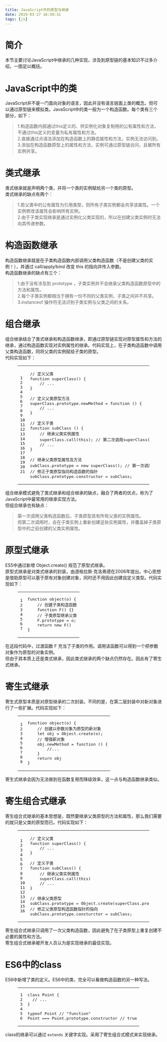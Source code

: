 ```yaml
---
title: JavaScript中的原型与继承
date: 2019-03-27 16:59:31
tags: [js]
---
```

<h1 id="简介"><a href="#简介" class="headerlink" title="简介"></a>简介</h1>
<p>本节主要讨论JavaScript中继承的几种实现，涉及到原型链的基本知识不过多介绍，一图足以概括。<br><img
        src="/images/prototype/prototype01.jpg" alt></p>
<h1 id="JavaScript中的类"><a href="#JavaScript中的类" class="headerlink"
        title="JavaScript中的类"></a>JavaScript中的类</h1>
<p>JavaScript并不是一门面向对象的语言，因此并没有语言层面上类的概念。但可以通过原型链来模拟类。JavaScript中的类一般为一个构造函数。每个类有三个部分，如下：
</p>
<blockquote>
    <p>1.构造函数内部通过this定义的、供实例化对象复制用的公有属性和方法，不通过this定义的变量为私有属性和方法。<br>2.直接通过点语法添加在构造函数上的静态属性和方法，实例无法访问到。<br>3.添加在构造函数原型上的属性和方法，实例可通过原型链访问，且被所有实例共享。
    </p>
</blockquote>
<h1 id="类式继承"><a href="#类式继承" class="headerlink" title="类式继承"></a>类式继承</h1>
<p>类式继承就是声明两个类，并将一个类的实例赋给另一个类的原型。<br>类式继承的缺点有两个：</p>
<blockquote>
    <p>1.若父类中的公有属性为引用类型，则所有子类实例都会共享该属性。一个实例修改该属性会影响所有实例。<br>2.由于子类实现继承是通过实例化父类实现的，所以在创建父类实例时无法向其传递参数。
    </p>
</blockquote>
<h1 id="构造函数继承"><a href="#构造函数继承" class="headerlink" title="构造函数继承"></a>构造函数继承
</h1>
<p>构造函数继承就是在子类构造函数内部调用父类构造函数（不是创建父类的实例！），并通过 call/apply/bind 改变 this
    的指向并传入参数。<br>构造函数继承的缺点有三个：</p>
<blockquote>
    <p>1.由于没有涉及到 prototype
        ，子类实例并不会继承父类构造函数原型中的方法和属性。<br>2.每个子类实例都相当于拥有一份不同的父类实例，子类之间并不共享。<br>3.instanceof
        操作符无法识别子类实例与父类之间的关系。</p>
</blockquote>
<h1 id="组合继承"><a href="#组合继承" class="headerlink" title="组合继承"></a>组合继承</h1>
<p>组合继承结合了类式继承和构造函数继承，即通过原型链实现对原型属性和方法的继承，通过构造函数实现对实例属性的继承。代码实现上，在子类构造函数中调用父类构造函数，同将父类的实例赋给子类的原型。<br>代码实现如下：<br>
    <figure class="highlight js">
        <table>
            <tr>
                <td class="gutter">
                    <pre><span class="line">1</span><br><span class="line">2</span><br><span class="line">3</span><br><span class="line">4</span><br><span class="line">5</span><br><span class="line">6</span><br><span class="line">7</span><br><span class="line">8</span><br><span class="line">9</span><br><span class="line">10</span><br><span class="line">11</span><br><span class="line">12</span><br><span class="line">13</span><br><span class="line">14</span><br><span class="line">15</span><br><span class="line">16</span><br><span class="line">17</span><br><span class="line">18</span><br><span class="line">19</span><br><span class="line">20</span><br><span class="line">21</span><br></pre>
                </td>
                <td class="code">
                    <pre><span class="line"><span class="comment">// 定义父类</span></span><br><span class="line"><span class="function"><span class="keyword">function</span> <span class="title">superClass</span>(<span class="params"></span>) </span>&#123;</span><br><span class="line">    <span class="comment">// ...</span></span><br><span class="line">&#125;</span><br><span class="line"></span><br><span class="line"><span class="comment">// 定义父类原型方法</span></span><br><span class="line">superClass.prototype.newMethod = <span class="function"><span class="keyword">function</span> (<span class="params"></span>) </span>&#123;</span><br><span class="line">    <span class="comment">// ...</span></span><br><span class="line">&#125;</span><br><span class="line"></span><br><span class="line"><span class="comment">// 定义子类</span></span><br><span class="line"><span class="function"><span class="keyword">function</span> <span class="title">subClass</span> (<span class="params"></span>) </span>&#123;</span><br><span class="line">    <span class="comment">// 继承父类实例属性</span></span><br><span class="line">    superClass.call(<span class="keyword">this</span>); <span class="comment">// 第二次调用superClass()</span></span><br><span class="line">    <span class="comment">// ...</span></span><br><span class="line">&#125;</span><br><span class="line"></span><br><span class="line"><span class="comment">// 继承父类原型属性及方法</span></span><br><span class="line">subClass.prototype = <span class="keyword">new</span> superClass(); <span class="comment">// 第一次调用superClass()</span></span><br><span class="line"><span class="comment">// 修正子类原型指向构造函数的指针</span></span><br><span class="line">subClass.prototype.constructor = subClass;</span><br></pre>
                </td>
            </tr>
        </table>
    </figure>
</p>
<p>组合继承模式避免了类式继承和组合继承的缺点，融合了两者的优点，称为了JavaScript中最常用的继承实现方法。<br>但组合继承也有缺点：</p>
<blockquote>
    <p>第一次调用父类构造函数后，子类原型具有所有父类的实例属性。<br>但第二次调用时，会在子类实例上重新创建这些实例属性，并覆盖掉子类原型中的之前创建的父类实例属性。
    </p>
</blockquote>
<h1 id="原型式继承"><a href="#原型式继承" class="headerlink" title="原型式继承"></a>原型式继承</h1>
<p>ES5中通过新增 Object.create()
    规范了原型式继承。<br>原型式继承是对类式继承的封装，由道格拉斯·克洛弗德在2006年提出。中心思想是借助原型可以基于原有对象创建对象，同时还不用因此创建自定义类型。代码实现如下：<br>
    <figure class="highlight js">
        <table>
            <tr>
                <td class="gutter">
                    <pre><span class="line">1</span><br><span class="line">2</span><br><span class="line">3</span><br><span class="line">4</span><br><span class="line">5</span><br><span class="line">6</span><br><span class="line">7</span><br></pre>
                </td>
                <td class="code">
                    <pre><span class="line"><span class="function"><span class="keyword">function</span> <span class="title">object</span>(<span class="params">o</span>) </span>&#123;</span><br><span class="line">    <span class="comment">// 创建子类构造函数</span></span><br><span class="line">    <span class="function"><span class="keyword">function</span> <span class="title">F</span>(<span class="params"></span>) </span>&#123;&#125;</span><br><span class="line">    <span class="comment">// 子类原型继承父类</span></span><br><span class="line">    F.prototype = o;</span><br><span class="line">    <span class="keyword">return</span> <span class="keyword">new</span> F()</span><br><span class="line">&#125;</span><br></pre>
                </td>
            </tr>
        </table>
    </figure>
</p>
<p>在这段代码中，过渡函数 F
    充当了子类的作用。调用该函数可以得到一个把参数对象作为原型的对象实例。<br>但由于其本质上还是类式继承，因此类式继承的两个缺点仍然存在。因此有了寄生式继承。
</p>
<h1 id="寄生式继承"><a href="#寄生式继承" class="headerlink" title="寄生式继承"></a>寄生式继承</h1>
<p>寄生式原型本质是对原型继承的二次封装。不同的是，在第二层封装中对新对象进行了一些扩展。代码实现如下：<br>
    <figure class="highlight js">
        <table>
            <tr>
                <td class="gutter">
                    <pre><span class="line">1</span><br><span class="line">2</span><br><span class="line">3</span><br><span class="line">4</span><br><span class="line">5</span><br><span class="line">6</span><br><span class="line">7</span><br><span class="line">8</span><br><span class="line">9</span><br></pre>
                </td>
                <td class="code">
                    <pre><span class="line"><span class="function"><span class="keyword">function</span> <span class="title">object</span>(<span class="params">o</span>) </span>&#123;</span><br><span class="line">    <span class="comment">// 创建以参数对象为原型的新对象</span></span><br><span class="line">    <span class="keyword">let</span> obj = <span class="built_in">Object</span>.create(o);</span><br><span class="line">    <span class="comment">// 增强新对象</span></span><br><span class="line">    obj.newMethod = <span class="function"><span class="keyword">function</span> (<span class="params"></span>) </span>&#123;</span><br><span class="line">        <span class="comment">//...</span></span><br><span class="line">    &#125;</span><br><span class="line">    <span class="keyword">return</span> obj</span><br><span class="line">&#125;</span><br></pre>
                </td>
            </tr>
        </table>
    </figure>
</p>
<p>寄生式继承会因为无法做到在函数复用而降级效率，这一点与构造函数继承类似。</p>
<h1 id="寄生组合式继承"><a href="#寄生组合式继承" class="headerlink"
        title="寄生组合式继承"></a>寄生组合式继承</h1>
<p>寄生组合式继承的基本思想是，既然要继承父类原型的方法和属性，那么我们需要的就只是父类的原型而已。代码实现如下：<br>
    <figure class="highlight js">
        <table>
            <tr>
                <td class="gutter">
                    <pre><span class="line">1</span><br><span class="line">2</span><br><span class="line">3</span><br><span class="line">4</span><br><span class="line">5</span><br><span class="line">6</span><br><span class="line">7</span><br><span class="line">8</span><br><span class="line">9</span><br><span class="line">10</span><br><span class="line">11</span><br><span class="line">12</span><br><span class="line">13</span><br><span class="line">14</span><br><span class="line">15</span><br><span class="line">16</span><br></pre>
                </td>
                <td class="code">
                    <pre><span class="line"><span class="comment">// 定义父类</span></span><br><span class="line"><span class="function"><span class="keyword">function</span> <span class="title">superClass</span>(<span class="params"></span>) </span>&#123;</span><br><span class="line">    <span class="comment">// ...</span></span><br><span class="line">&#125;</span><br><span class="line"></span><br><span class="line"><span class="comment">// 定义子类</span></span><br><span class="line"><span class="function"><span class="keyword">function</span> <span class="title">subClass</span>(<span class="params"></span>) </span>&#123;</span><br><span class="line">    <span class="comment">// 继承父类实例属性</span></span><br><span class="line">    superClass.call(<span class="keyword">this</span>)</span><br><span class="line">    <span class="comment">// ...</span></span><br><span class="line">&#125;</span><br><span class="line"></span><br><span class="line"><span class="comment">// 继承父类原型</span></span><br><span class="line">subClass.prototype = <span class="built_in">Object</span>.create(superClass.prototype);</span><br><span class="line"><span class="comment">// 修正父类原型构造函数指针的指向</span></span><br><span class="line">subClass.prototype.consturctor = subClass;</span><br></pre>
                </td>
            </tr>
        </table>
    </figure>
</p>
<p>寄生组合式继承只调用了一次父类构造函数，因此避免了在子类原型上重复创建不必要的属性和方法。<br>寄生组合式继承被开发人员认为是实现继承的最佳实现。
</p>
<h1 id="ES6中的class"><a href="#ES6中的class" class="headerlink"
        title="ES6中的class"></a>ES6中的class</h1>
<p>ES6中新增了类的定义。ES6中的类，完全可以看做构造函数的另一种写法。<br>
    <figure class="highlight js">
        <table>
            <tr>
                <td class="gutter">
                    <pre><span class="line">1</span><br><span class="line">2</span><br><span class="line">3</span><br><span class="line">4</span><br><span class="line">5</span><br><span class="line">6</span><br></pre>
                </td>
                <td class="code">
                    <pre><span class="line"><span class="class"><span class="keyword">class</span> <span class="title">Point</span> </span>&#123;</span><br><span class="line">  <span class="comment">// ...</span></span><br><span class="line">&#125;</span><br><span class="line"></span><br><span class="line"><span class="keyword">typeof</span> Point <span class="comment">// "function"</span></span><br><span class="line">Point === Point.prototype.constructor <span class="comment">// true</span></span><br></pre>
                </td>
            </tr>
        </table>
    </figure>
</p>
<p>class的继承可以通过 <code>extends</code> 关键字实现。采用了寄生组合式模式来实现继承。</p>
</div>
